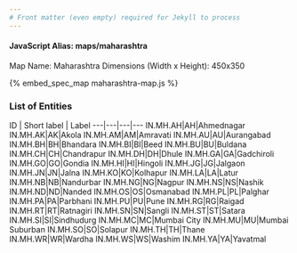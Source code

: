 ```yaml
---
# Front matter (even empty) required for Jekyll to process
---
```


#### JavaScript Alias: maps/maharashtra

Map Name: Maharashtra
Dimensions (Width x Height): 450x350




{% embed_spec_map maharashtra-map.js %}

### List of Entities

ID | Short label | Label
---|---|---|---
IN.MH.AH|AH|Ahmednagar
IN.MH.AK|AK|Akola
IN.MH.AM|AM|Amravati
IN.MH.AU|AU|Aurangabad
IN.MH.BH|BH|Bhandara
IN.MH.BI|BI|Beed
IN.MH.BU|BU|Buldana
IN.MH.CH|CH|Chandrapur
IN.MH.DH|DH|Dhule
IN.MH.GA|GA|Gadchiroli
IN.MH.GO|GO|Gondia
IN.MH.HI|HI|Hingoli
IN.MH.JG|JG|Jalgaon
IN.MH.JN|JN|Jalna
IN.MH.KO|KO|Kolhapur
IN.MH.LA|LA|Latur
IN.MH.NB|NB|Nandurbar
IN.MH.NG|NG|Nagpur
IN.MH.NS|NS|Nashik
IN.MH.ND|ND|Nanded
IN.MH.OS|OS|Osmanabad
IN.MH.PL|PL|Palghar
IN.MH.PA|PA|Parbhani
IN.MH.PU|PU|Pune
IN.MH.RG|RG|Raigad
IN.MH.RT|RT|Ratnagiri
IN.MH.SN|SN|Sangli
IN.MH.ST|ST|Satara
IN.MH.SI|SI|Sindhudurg
IN.MH.MC|MC|Mumbai City
IN.MH.MU|MU|Mumbai Suburban
IN.MH.SO|SO|Solapur
IN.MH.TH|TH|Thane
IN.MH.WR|WR|Wardha
IN.MH.WS|WS|Washim
IN.MH.YA|YA|Yavatmal